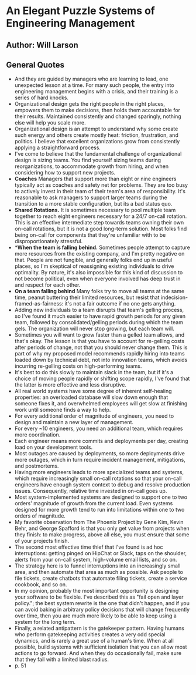 # An Elegant Puzzle Systems of Engineering Management
## Author: Will Larson
 
## General Quotes
- And they are guided by managers who are learning to lead, one unexpected lesson at a time. For many such people, the entry into engineering management begins with a crisis, and their training is a series of hard knocks.
- Organizational design gets the right people in the right places, empowers them to make decisions, then holds them accountable for their results. Maintained consistently and changed sparingly, nothing else will help you scale more.
- Organizational design is an attempt to understand why some create such energy and others create mostly heat: friction, frustration, and politics. I believe that excellent organizations grow from consistently applying a straightforward process.
- I've come to believe that the fundamental challenge of organizational design is sizing teams. You find yourself sizing teams during reorganizations, to accommodate growth from hiring, and when considering how to support new projects.
- **Coaches** Managers that support more than eight or nine engineers typically act as coaches and safety net for problems. They are too busy to actively invest in their team of their team's area of responsibility. It's reasonable to ask managers to support larger teams during the transition to a more stable configuration, but its a bad status quo.
- **Shared Rotations.** It is sometimes necessary to pool multiple team together to reach eight engineers necessary for a 24/7 on-call rotation. This is an effective intermediate step towards teams owning their own on-call rotations, but it is not a good long-term solution. Most folks find being on-call for components that they're unfamiliar with to be disproportionately stressful.
- ***When the team is falling behind.** Sometimes people attempt to capture more resources from the existing company, and I'm pretty negative on that. People are not fungible, and generally folks end up in useful places, so I'm skeptical of reassigning existing individuals to drive optimality. By nature, it's also impossible for this kind of discussion to not become political, even when everyone involved has deep trust in and respect for each other.
- **On a team falling behind** Many folks try to move all teams at the same time, peanut buttering their limited resources, but resist that indecision-framed-as-fairness: it's not a fair outcome if no one gets anything.
- Adding new individuals to a team disrupts that team's gelling process, so I've found it much easier to have rapid growth periods for any given team, followed by consolidated/gelling periods during which the team gels. The organization will never stop growing, but each team will.
- Sometimes you will want to grow faster than a gelled team allows, and that's okay. The lesson is that you have to account for re-gelling costs after periods of change, not that you should never change them. This is part of why my proposed model recommends rapidly hiring into teams loaded down by technical debt, not into innovation teams, which avoids incurring re-gelling costs on high-performing teams.
- It's best to do this slowly to maintain slack in the team, but if it's a choice of moving people rapidly or shifting scope rapidly, I've found that the latter is more effective and less disruptive.
- All real world systems have some degree of inherent self-healing properties: an overloaded database will slow down enough that someone fixes it, and overwhelmed employees will get slow at finishing work until someone finds a way to help.
- For every additional order of magnitude of engineers, you need to design and maintain a new layer of management.
- For every ~10 engineers, you need an additional team, which requires more coordination.
- Each engineer means more commits and deployments per day, creating load on your development tools.
- Most outages are caused by deployments, so more deployments drive more outages, which in turn require incident management, mitigations, and postmortems.
- Having more engineers leads to more specialized teams and systems, which require increasingly small on-call rotations so that your on-call engineers have enough system context to debug and resolve production issues. Consequently, relative time invested in on-call goes up.
- Most system-implemented systems are designed to support one to two orders' magnitude of growth from the current load. Even systems designed for more growth tend to run into limitations within one to two orders of magnitude.
- My favorite observation from The Phoenix Project by Gene Kim, Kevin Behr, and George Spafford is that you only get value from projects when they finish: to make progress, above all else, you must ensure that some of your projects finish.
- The second most effective time thief that I've found is ad hoc interruptions: getting pinged on HipChat or Slack, taps on the shoulder, alerts from your on-call system, high-volume email lists, and so on.
- The strategy here is to funnel interruptions into an increasingly small area, and then automate that area as much as possible. Ask people to file tickets, create chatbots that automate filing tickets, create a service cookbook, and so on.
- In my opinion, probably the most important opportunity is designing your software to be flexible. I've described this as "fail open and layer policy."; the best system rewrite is the one that didn't happen, and if you can avoid baking in arbitrary policy decisions that will change frequently over time, then you are much more likely to be able to keep using a system for the long term.
- Finally, a related antipattern is the gatekeeper pattern. Having humans who perform gatekeeping activities creates a very odd special dynamics, and is rarely a great use of a human's time. When at all possible, build systems with sufficient isolation that you can allow most actions to go forward. And when they do occasionally fail, make sure that they fail with a limited blast radius.
- p. 51
